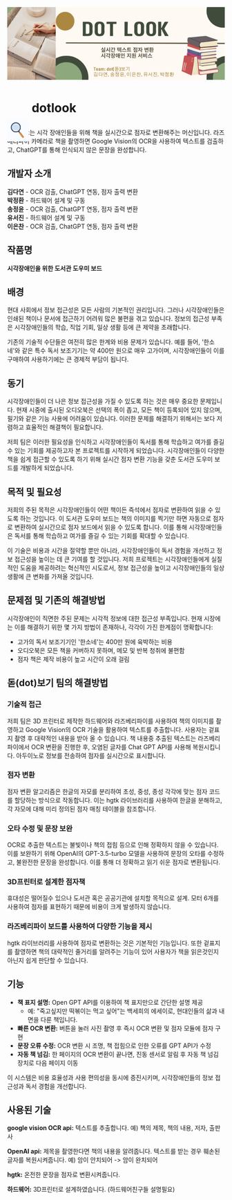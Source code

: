 <img src="./dotlook_banner.png" alt="Main Screen" />

# <img src="./dotlook_image.jpg" alt="magnifying_glass" style="vertical-align:middle; width:50px; height:50px; transform: translateY(50px);"> dotlook


**dotlook**는 시각 장애인들을 위해 책을 실시간으로 점자로 변환해주는 머신입니다. 라즈베리파이 카메라로 책을 촬영하면 Google Vision의 OCR을 사용하여 텍스트를 검출하고, ChatGPT를 통해 인식되지 않은 문장을 완성합니다.


## 개발자 소개
**김다연** - OCR 검출, ChatGPT 연동, 점자 출력 변환  
**박정환** - 하드웨어 설계 및 구동  
**송정윤** - OCR 검출, ChatGPT 연동, 점자 출력 변환  
**유서진** - 하드웨어 설계 및 구동  
**이은찬** - OCR 검출, ChatGPT 연동, 점자 출력 변환  


## 작품명
**시각장애인을 위한 도서관 도우미 보드**


## 배경
현대 사회에서 정보 접근성은 모든 사람의 기본적인 권리입니다. 그러나 시각장애인들은 인쇄된 책이나 문서에 접근하기 어려워 많은 불편을 겪고 있습니다. 정보의 접근성 부족은 시각장애인들의 학습, 직업 기회, 일상 생활 등에 큰 제약을 초래합니다.

기존의 기술적 수단들은 여전히 많은 한계와 비용 문제가 있습니다. 예를 들어, '한소네'와 같은 특수 독서 보조기기는 약 400만 원으로 매우 고가이며, 시각장애인들이 이를 구매하여 사용하기에는 큰 경제적 부담이 됩니다.


## 동기
시각장애인들이 더 나은 정보 접근성을 가질 수 있도록 하는 것은 매우 중요한 문제입니다. 현재 시중에 출시된 오디오북은 선택의 폭이 좁고, 모든 책이 등록되어 있지 않으며, 필기와 같은 기능 사용에 어려움이 있습니다. 이러한 문제를 해결하기 위해서는 보다 저렴하고 효율적인 해결책이 필요합니다.

저희 팀은 이러한 필요성을 인식하고 시각장애인들이 독서를 통해 학습하고 여가를 즐길 수 있는 기회를 제공하고자 본 프로젝트를 시작하게 되었습니다. 시각장애인들이 다양한 책을 쉽게 접근할 수 있도록 하기 위해 실시간 점자 변환 기능을 갖춘 도서관 도우미 보드를 개발하게 되었습니다.


## 목적 및 필요성
저희의 주된 목적은 시각장애인들이 어떤 책이든 즉석에서 점자로 변환하여 읽을 수 있도록 하는 것입니다. 이 도서관 도우미 보드는 책의 이미지를 찍기만 하면 자동으로 점자로 변환하여 실시간으로 점자 보드에서 읽을 수 있도록 합니다. 이를 통해 시각장애인들은 독서를 통해 학습하고 여가를 즐길 수 있는 기회를 확대할 수 있습니다.

이 기술은 비용과 시간을 절약할 뿐만 아니라, 시각장애인들이 독서 경험을 개선하고 정보 접근성을 높이는 데 큰 기여를 할 것입니다. 저희 프로젝트는 시각장애인들에게 실질적인 도움을 제공하려는 혁신적인 시도로서, 정보 접근성을 높이고 시각장애인들의 일상 생활에 큰 변화를 가져올 것입니다.


## 문제점 및 기존의 해결방법
시각장애인이 직면한 주된 문제는 시각적 정보에 대한 접근성 부족입니다. 현재 시장에는 이를 해결하기 위한 몇 가지 방법이 존재하나, 각각이 가진 한계점이 명확합니다:
- 고가의 독서 보조기기인 '한소네'는 400만 원에 육박하는 비용
- 오디오북은 모든 책을 커버하지 못하며, 메모 및 반복 청취에 불편함
- 점자 책은 제작 비용이 높고 시간이 오래 걸림


## 돋(dot)보기 팀의 해결방법
### 기술적 접근
저희 팀은 3D 프린터로 제작한 하드웨어와 라즈베리파이를 사용하여 책의 이미지를 촬영하고 Google Vision의 OCR 기술을 활용하여 텍스트를 추출합니다. 사용자는 겉표지 촬영 후 대략적인 내용을 받아 올 수 있습니다. 책 내용중 추출된 텍스트는 라즈베리파이에서 OCR 변환을 진행한 후, 오염된 글자를 Chat GPT API를 사용해 복원시킵니다. 아두이노로 정보를 전송하여 점자를 실시간으로 표시합니다.

### 점자 변환
점자 변환 알고리즘은 한글의 자모를 분리하여 초성, 중성, 종성 각각에 맞는 점자 코드를 할당하는 방식으로 작동합니다. 이는 hgtk 라이브러리를 사용하여 한글을 분해하고, 각 자모에 대해 미리 정의된 점자 매칭 테이블을 참조합니다. 

### 오타 수정 및 문장 보완
OCR로 추출한 텍스트는 불빛이나 책의 접힘 등으로 인해 정확하지 않을 수 있습니다. 이를 보완하기 위해 OpenAI의 GPT-3.5-turbo 모델을 사용하여 문장의 오타를 수정하고, 불완전한 문장을 완성합니다. 이를 통해 더 정확하고 읽기 쉬운 점자로 변환됩니다.

### 3D프린터로 설계한 점자책
휴대성은 떨어질수 있으나 도서관 혹은 공공기관에 설치할 목적으로 설계. 모터 6개를 사용하여 점자를 표현하기 때문에 비용이 크게 발생하지 않습니다.

### 라즈베리파이 보드를 사용하여 다양한 기능을 제시
hgtk 라이브러리를 사용하여 점자로 변환하는 것은 기본적인 기능입니다. 또한 겉표지를 촬영하면 책의 대략적인 줄거리를 알려주는 기능이 있어 사용자가 책을 읽은것인지 아닌지 쉽게 판단할 수 있습니다.


## 기능
- **책 표지 설명:** Open GPT API를 이용하여 책 표지만으로 간단한 설명 제공
  - 예: "죽고싶지만 떡볶이는 먹고 싶어"는 백세희의 에세이로, 현대인들의 삶과 내면을 다룬 책입니다.
- **빠른 OCR 변환:** 버튼을 눌러 사진 촬영 후 즉시 OCR 변환 및 점자 모듈에 점자 구현
- **문장 오류 수정:** OCR 변환 시 조명, 책 접힘으로 인한 오류를 GPT API가 수정
- **자동 책 넘김:** 한 페이지의 OCR 변환이 끝나면, 진동 센서로 알림 후 자동 책 넘김 장치로 다음 페이지 이동

이 시스템은 비용 효율성과 사용 편의성을 동시에 증진시키며, 시각장애인들의 정보 접근성과 독서 경험을 개선합니다.

## 사용된 기술
**google vision OCR api:** 텍스트를 추출합니다. 예) 책의 제목, 책의 내용, 저자, 출판사

**OpenAI api:** 제목을 촬영한다면 책의 내용을 알려줍니다. 텍스트를 받는 경우 훼손된 글자를 복원시켜줍니다. 예) 암이 안치되어 -> 암이 완치되어

**hgtk:** 온전한 문장을 점자로 변환시켜줍니다.

**하드웨어:** 3D프린터로 설계하였습니다. (하드웨어친구들 설명필요)

